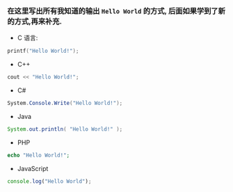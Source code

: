 ### 在这里写出所有我知道的输出 `Hello World` 的方式, 后面如果学到了新的方式,再来补充.

* C 语言:

``` c
printf("Hello World!");
```

* C++

``` c++
cout << "Hello World!";
```

* C#
``` c#
System.Console.Write("Hello World!");
```

* Java

``` java
System.out.println( "Hello World!" );
```

* PHP

``` php
echo "Hello World!";
```

* JavaScript

``` javascript
console.log("Hello World");
```